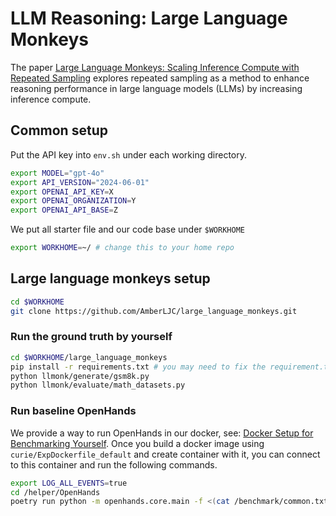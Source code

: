 # LLM Reasoning: Large Language Monkeys
The paper [Large Language Monkeys: Scaling Inference Compute with Repeated Sampling](https://arxiv.org/abs/2407.21787) explores repeated sampling as a method to enhance reasoning performance in large language models (LLMs) by increasing inference compute.

## Common setup

Put the API key into `env.sh` under each working directory.
```bash
export MODEL="gpt-4o"
export API_VERSION="2024-06-01"
export OPENAI_API_KEY=X
export OPENAI_ORGANIZATION=Y
export OPENAI_API_BASE=Z
```

We put all starter file and our code base under `$WORKHOME` 
```bash
export WORKHOME=~/ # change this to your home repo
```

## Large language monkeys setup
```bash
cd $WORKHOME 
git clone https://github.com/AmberLJC/large_language_monkeys.git
```

### Run the ground truth by yourself

```bash
cd $WORKHOME/large_language_monkeys
pip install -r requirements.txt # you may need to fix the requirement.txt based on your workspace environment
python llmonk/generate/gsm8k.py
python llmonk/evaluate/math_datasets.py
```

### Run baseline OpenHands

We provide a way to run OpenHands in our docker, see: [Docker Setup for Benchmarking Yourself](../../README.md). Once you build a docker image using `curie/ExpDockerfile_default` and create container with it, you can connect to this container and run the following commands.

```bash
export LOG_ALL_EVENTS=true
cd /helper/OpenHands 
poetry run python -m openhands.core.main -f <(cat /benchmark/common.txt /benchmark/experimentation_bench/llm_reasoning/q1_simple_relation.txt) 2>&1 | tee -a /logs/openhands_llmmonkey_q1_logging.txt
```

